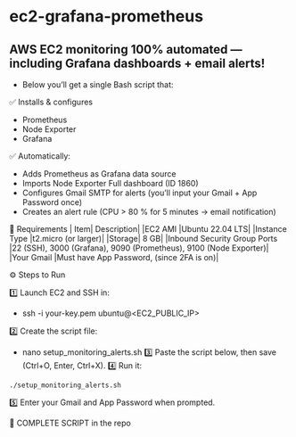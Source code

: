 # ec2-grafana-prometheus

## AWS EC2 monitoring 100% automated — including Grafana dashboards + email alerts!
- Below you’ll get a single Bash script that:

✅ Installs & configures
  - Prometheus
  - Node Exporter
  - Grafana

✅ Automatically:
  - Adds Prometheus as Grafana data source
  - Imports Node Exporter Full dashboard (ID 1860)
  - Configures Gmail SMTP for alerts (you’ll input your Gmail + App Password once)
  - Creates an alert rule (CPU > 80 % for 5 minutes → email notification)

🧩 Requirements
| Item|	Description|
|EC2 AMI	|Ubuntu 22.04 LTS|
|Instance Type	|t2.micro (or larger)|
|Storage|	8 GB|
|Inbound Security Group Ports	|22 (SSH), 3000 (Grafana), 9090 (Prometheus), 9100 (Node Exporter)|
|Your Gmail	|Must have App Password,  (since 2FA is on)|

⚙️ Steps to Run

1️⃣ Launch EC2 and SSH in:
  - ssh -i your-key.pem ubuntu@<EC2_PUBLIC_IP>
  
2️⃣ Create the script file:
  - nano setup_monitoring_alerts.sh
3️⃣ Paste the script below, then save (Ctrl+O, Enter, Ctrl+X).
4️⃣ Run it:

 ``` chmod +x setup_monitoring_alerts.sh
./setup_monitoring_alerts.sh
```
5️⃣ Enter your Gmail and App Password when prompted.


🚀 COMPLETE SCRIPT in the repo
